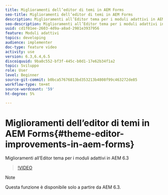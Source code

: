 ```yaml
---
title: Miglioramenti dell’editor di temi in AEM Forms
seo-title: Miglioramenti dell’editor di temi in AEM Forms
description: Miglioramenti all’Editor tema per i moduli adattivi in AEM 6.3
seo-description: Miglioramenti all’Editor tema per i moduli adattivi in AEM 6.3
uuid: cd1f01ee-2603-4d9a-a8ad-2981e3937956
feature: Moduli adattivi
topics: developing
audience: implementer
doc-type: feature video
activity: use
version: 6.3,6.4,6.5
discoiquuid: 9ba8c552-bf3f-445c-b0d1-17e62b34f1a2
topic: Sviluppo
role: User
level: Beginner
source-git-commit: b0bca57676813bd353213b4808f99c463272de85
workflow-type: tm+mt
source-wordcount: '59'
ht-degree: 5%

---
```



# Miglioramenti dell’editor di temi in AEM Forms{#theme-editor-improvements-in-aem-forms}

Miglioramenti all’Editor tema per i moduli adattivi in AEM 6.3

>[!VIDEO](https://video.tv.adobe.com/v/19497?quality=9&learn=on)

>[!NOTE]
>
>Questa funzione è disponibile solo a partire da AEM 6.3.

